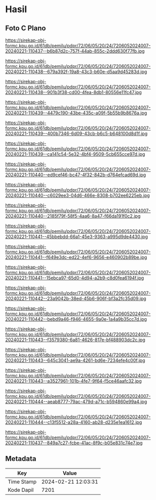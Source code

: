 # Hasil

## Foto C Plano

https://sirekap-obj-formc.kpu.go.id/61db/pemilu/pdpr/72/06/05/20/24/7206052024007-20240221-110437--b6b87d2c-757f-44ab-855c-2ddd630f77fb.jpg

https://sirekap-obj-formc.kpu.go.id/61db/pemilu/pdpr/72/06/05/20/24/7206052024007-20240221-110438--679a392f-19a8-43c3-b60e-d5aa9d45283d.jpg

https://sirekap-obj-formc.kpu.go.id/61db/pemilu/pdpr/72/06/05/20/24/7206052024007-20240221-110438--901b3f38-cd00-4fea-8db1-80556e11fc47.jpg

https://sirekap-obj-formc.kpu.go.id/61db/pemilu/pdpr/72/06/05/20/24/7206052024007-20240221-110439--4479c190-43be-435c-a09f-5b55b9b8676a.jpg

https://sirekap-obj-formc.kpu.go.id/61db/pemilu/pdpr/72/06/05/20/24/7206052024007-20240221-110439--400b7346-6d09-43cb-b6c5-b648100d8d1f.jpg

https://sirekap-obj-formc.kpu.go.id/61db/pemilu/pdpr/72/06/05/20/24/7206052024007-20240221-110439--ca141c54-5e32-4bf4-9509-5cb655cce97d.jpg

https://sirekap-obj-formc.kpu.go.id/61db/pemilu/pdpr/72/06/05/20/24/7206052024007-20240221-110440--ed9cef46-bc47-4f32-842b-d764efcad69d.jpg

https://sirekap-obj-formc.kpu.go.id/61db/pemilu/pdpr/72/06/05/20/24/7206052024007-20240221-110440--c6029ee3-04d6-466e-8308-b702ee6225eb.jpg

https://sirekap-obj-formc.kpu.go.id/61db/pemilu/pdpr/72/06/05/20/24/7206052024007-20240221-110440--2185f79f-58f5-4aa6-8a47-f66da191f0c2.jpg

https://sirekap-obj-formc.kpu.go.id/61db/pemilu/pdpr/72/06/05/20/24/7206052024007-20240221-110441--45bbebdd-66a1-45e3-9363-a995d9de4430.jpg

https://sirekap-obj-formc.kpu.go.id/61db/pemilu/pdpr/72/06/05/20/24/7206052024007-20240221-110441--f649e3dc-ed22-4ef6-9656-e460902b89be.jpg

https://sirekap-obj-formc.kpu.go.id/61db/pemilu/pdpr/72/06/05/20/24/7206052024007-20240221-110441--15ebca97-65d0-4d94-a2b9-c8d0fea6194f.jpg

https://sirekap-obj-formc.kpu.go.id/61db/pemilu/pdpr/72/06/05/20/24/7206052024007-20240221-110442--23a9042b-38ed-45b6-906f-bf3a2fc35d09.jpg

https://sirekap-obj-formc.kpu.go.id/61db/pemilu/pdpr/72/06/05/20/24/7206052024007-20240221-110442--bebd9a46-f946-4655-9a0e-1a4a9b35cc7d.jpg

https://sirekap-obj-formc.kpu.go.id/61db/pemilu/pdpr/72/06/05/20/24/7206052024007-20240221-110443--f3579380-6a81-4626-817e-bf488903dc2c.jpg

https://sirekap-obj-formc.kpu.go.id/61db/pemilu/pdpr/72/06/05/20/24/7206052024007-20240221-110443--645c3041-ae9a-4261-bd6e-7234efe4c00f.jpg

https://sirekap-obj-formc.kpu.go.id/61db/pemilu/pdpr/72/06/05/20/24/7206052024007-20240221-110443--a3527961-101b-4fe7-9f64-f5ce46aafc32.jpg

https://sirekap-obj-formc.kpu.go.id/61db/pemilu/pdpr/72/06/05/20/24/7206052024007-20240221-110444--aeab8777-79ac-479d-a71c-b594860e99a4.jpg

https://sirekap-obj-formc.kpu.go.id/61db/pemilu/pdpr/72/06/05/20/24/7206052024007-20240221-110444--c13f5512-a28a-4160-ab28-d235e1ea1612.jpg

https://sirekap-obj-formc.kpu.go.id/61db/pemilu/pdpr/72/06/05/20/24/7206052024007-20240221-110437--849a7c27-fcbe-41ac-8f9c-b05e831c74e7.jpg


## Metadata

| Key        | Value               |
| ---------- | ------------------- |
| Time Stamp | 2024-02-21 12:03:31 |
| Kode Dapil | 7201                |




